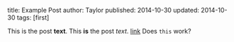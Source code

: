 title: Example Post
author: Taylor
published: 2014-10-30
updated: 2014-10-30
tags: [first]

This is the post **text**.
This **is** the post *text*.
[link](http://www.google.com)
Does ```this``` work?
